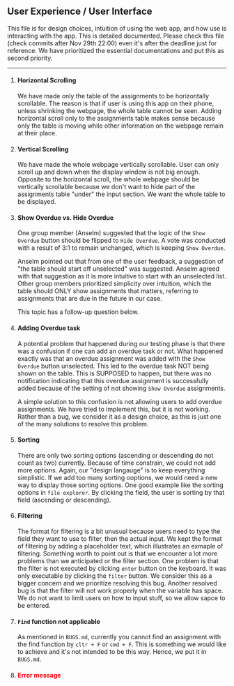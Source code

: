 ## User Experience / User Interface

This file is for design choices, intuition of using the web app, and how use is interacting with the app. This is detailed documented. Please check this file (check commits after Nov 29th 22:00) even it's after the deadline just for reference. We have prioritized the essential documentations and put this as second priority.

--- 

1. #### Horizontal Scrolling
   We have made only the table of the assignments to be horizontally scrollable. The reason is that if user is using this app on their phone, unless shrinking the webpage, the whole table cannot be seen. Adding horizontal scroll only to the assignments table makes sense because only the table is moving while other information on the webpage remain at their place.

2. #### Vertical Scrolling
   We have made the whole webpage vertically scrollable. User can only scroll up and down when the display window is not big enough. Opposite to the horizontal scroll, the whole webpage should be vertically scrollable because we don't want to hide part of the assignments table "under" the input section. We want the whole table to be displayed.

3. #### Show Overdue vs. Hide Overdue
   One group member (Anselm) suggested that the logic of the `Show Overdue` button should be flipped to `Hide Overdue`. A vote was conducted with a result of 3:1 to remain unchanged, which is keeping `Show Overdue`.

   Anselm pointed out that from one of the user feedback, a suggestion of "the table should start off unselected" was suggested. Anselm agreed with that suggestion as it is more intuitive to start with an unselected list. Other group members prioritized simplicity over intuition, which the table should ONLY show assignments that matters, referring to assignments that are due in the future in our case.

   This topic has a follow-up question below.

4. #### Adding Overdue task
   A potential problem that happened during our testing phase is that there was a confusion if one can add an overdue task or not. What happened exactly was that an overdue assignment was added with the `Show Overdue` button unselected. This led to the overdue task NOT being shown on the table. This is SUPPOSED to happen, but there was no notification indicating that this overdue assignment is successfully added because of the setting of not showing `Show Overdue` assignments.

   A simple solution to this confusion is not allowing users to add overdue assignments. We have tried to implement this, but it is not working. Rather than a bug, we consider it as a design choice, as this is just one of the many solutions to resolve this problem.

5. #### Sorting
   There are only two sorting options (ascending or descending do not count as two) currently. Because of time constrain, we could not add more options. Again, our "design langauge" is to keep everything simplistic. If we add too many sorting ooptions, we would need a new way to display those sorting options. One good example like the sorting options in `file explorer`. By clicking the field, the user is sorting by that field (ascending or descending).

6. #### Filtering
   The format for filtering is a bit unusual because users need to type the field they want to use to filter, then the actual input. We kept the format of filtering by adding a placeholder text, which illustrates an exmaple of filtering. Something worth to point out is that we encounter a lot more problems than we anticipated or the filter section.
   One problem is that the filter is not executed by clicking `enter` button on the keyboard. It was only executable by clicking the `filter` button. We consider this as a bigger concern and we prioritize resolving this bug.
   Another resolved bug is that the filter will not work properly when the variable has space. We do not want to limit users on how to input stuff, so we allow sapce to be entered. 

8. #### `Find` function not applicable
   As mentioned in `BUGS.md`, currently you cannot find an assignment with the find function by `cltr + F` or `cmd + F`. This is something we would like to achieve and it's not intended to be this way. Hence, we put it in `BUGS.md`.
   
9. #### <p style="color: red;">Error message</p>
